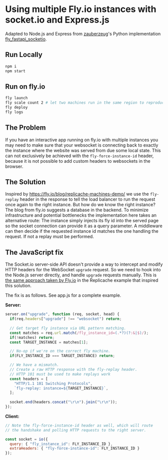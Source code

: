 # Using multiple Fly.io instances with socket.io and Express.js

Adapted to Node.js and Express from [zauberzeug](https://github.com/zauberzeug)'s Python implementation [fly_fastapi_socketio](https://github.com/zauberzeug/fly_fastapi_socketio).

## Run Locally

```bash
npm i
npm start
```

## Run on fly.io

```bash
fly launch
fly scale count 2 # let two machines run in the same region to reproduce the error
fly deploy
fly logs
```

## The Problem

If you have an interactive app running on fly.io with multiple instances
you may need to make sure that your websocket is connecting back to exactly the instance where the website was served from due some local state.
This can not exclusively be achieved with the `fly-force-instance-id` header, because it is not possible to add custom headers to websockets in the browser.

## The Solution

Inspired by https://fly.io/blog/replicache-machines-demo/ we use the `fly-replay` header in the response 
to tell the load balancer to run the request once again to the right instance.
But how do we know the right instance? The blog from fly.io suggests a database in the backend.
To minimize infrastructure and potential bottlenecks the implementation here takes an alternative route: 
The instance simply injects its fly id into the served page so the socket connection can provide it as a query parameter.
A middleware can then decide if the requested instance id matches the one handling the request.
If not a replay must be performed.

## The JavaScript fix

The Socket.io server-side API doesn't provide a way to intercept and modify HTTP headers for the WebSocket `upgrade` request. So we need to hook into the Node.js server directly, and handle `upgrade` requests manually. This is [the same approach taken by Fly.io](https://github.com/fly-apps/replicache-websocket/blob/63cc00ad4875ce1a20780b7705ad72a4fd7c62f3/replicache-express/src/index.ts#L123) in the Replicache example that inspired this solution.

The fix is as follows. See app.js for a complete example.

**Server:**
```js
server.on("upgrade", function (req, socket, head) {
  if(req.headers["upgrade"] !== "websocket") return;
  
  // Get target fly instance via URL pattern matching.
  const matches = req.url.match(/fly_instance_id=(.*?)(?:&|$)/);
  if(!matches) return;
  const TARGET_INSTANCE = matches[1];

  // No-op if we're on the correct fly machine.
  if(FLY_INSTANCE_ID === TARGET_INSTANCE) return;

  // We have a mismatch.
  // Create a raw HTTP response with the fly-replay header.
  // HTTP 101 must be used to make replays work
  const headers = [
    "HTTP/1.1 101 Switching Protocols",
    `fly-replay: instance=${TARGET_INSTANCE}`,
  ];
  
  socket.end(headers.concat("\r\n").join("\r\n"));
});
```

**Client:**
```js
// Note the fly-force-instance-id header as well, which will route
// the handshake and polling HTTP requests to the right server.

const socket = io({
  query: { "fly_instance_id": FLY_INSTANCE_ID }, 
  extraHeaders: { "fly-force-instance-id": FLY_INSTANCE_ID } 
});
```
